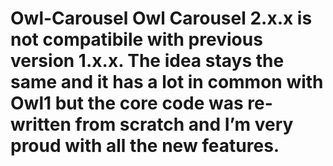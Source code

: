 # Owl-Carousel Owl Carousel 2.x.x is not compatibile with previous version 1.x.x. The idea stays the same and it has a lot in common with Owl1 but the core code was re-written from scratch and I’m very proud with all the new features.
